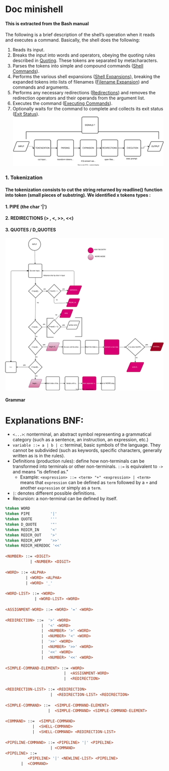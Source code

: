 # Doc minishell

#### This is extracted from the Bash manual

The following is a brief description of the shell’s operation when it reads and executes a command. Basically, the shell does the following:
1. Reads its input.
2. Breaks the input into words and operators, obeying the quoting rules described in [Quoting](https://www.gnu.org/software/bash/manual/bash.html#Quoting). These tokens are separated by metacharacters.
3. Parses the tokens into simple and compound commands ([Shell Commands](https://www.gnu.org/software/bash/manual/bash.html#Shell-Commands)).
4. Performs the various shell expansions ([Shell Expansions](https://www.gnu.org/software/bash/manual/bash.html#Shell-Expansions)), breaking the expanded tokens into lists of filenames ([Filename Expansion](https://www.gnu.org/software/bash/manual/bash.html#Filename-Expansion)) and commands and arguments.
5. Performs any necessary redirections ([Redirections](https://www.gnu.org/software/bash/manual/bash.html#Redirections)) and removes the redirection operators and their operands from the argument list.
6. Executes the command ([Executing Commands](https://www.gnu.org/software/bash/manual/bash.html#Executing-Commands)).
7. Optionally waits for the command to complete and collects its exit status ([Exit Status](https://www.gnu.org/software/bash/manual/bash.html#Exit-Status)).
![flowchart](draws/flowchart.drawio.svg)

### 1. Tokenization 
#### The tokenization consists to cut the string returned by readline() function into token (small pieces of substring). We identified x tokens types :
#### 1. PIPE (the char '|') 
#### 2. REDIRECTIONS (> , <, >>, <<) 
#### 3. QUOTES / D_QUOTES

![flowchart](draws/doc_tokenization.drawio.svg)
#### Grammar
# Explanations BNF:
- `<...>`: nonterminal, an abstract symbol representing a grammatical category (such as a sentence, an instruction, an expression, etc.)
- `variable ::= a | b | c`: terminal, basic symbols of the language. They cannot be subdivided (such as keywords, specific characters, generally written as is in the rules).
- Definitions (production rules): define how non-terminals can be transformed into terminals or other non-terminals. `::=` is equivalent to `->` and means "is defined as."
  - Example: `<expression> ::= <term> "+" <expression> | <term>` means that `expression` can be defined as `term` followed by a `+` and another `expression` or simply as a `term`.
- `|`: denotes different possible definitions.
- Recursion: a non-terminal can be defined by itself.

```yacc
%token WORD
%token PIPE         '|'
%token QUOTE        '''
%token D_QUOTE      '"'
%token REDIR_IN     '<'
%token REDIR_OUT    '>'
%token REDIR_APP    '>>'
%token REDIR_HEREDOC '<<'

<NUMBER> ::= <DIGIT>
           | <NUMBER> <DIGIT>

<WORD> ::= <ALPHA>
         | <WORD> <ALPHA>
         | <WORD> '_'

<WORD-LIST> ::= <WORD>
             | <WORD-LIST> <WORD>

<ASSIGNMENT-WORD> ::= <WORD> '=' <WORD>

<REDIRECTION> ::=  '>' <WORD>
                |  '<' <WORD>
                |  <NUMBER> '>' <WORD>
                |  <NUMBER> '<' <WORD>
                |  '>>' <WORD>
                |  <NUMBER> '>>' <WORD>
                |  '<<' <WORD>
                |  <NUMBER> '<<' <WORD>

<SIMPLE-COMMAND-ELEMENT> ::= <WORD>
                          |  <ASSIGNMENT-WORD>
                          |  <REDIRECTION>

<REDIRECTION-LIST> ::= <REDIRECTION>
                    |  <REDIRECTION-LIST> <REDIRECTION>

<SIMPLE-COMMAND> ::=  <SIMPLE-COMMAND-ELEMENT>
                   |  <SIMPLE-COMMAND> <SIMPLE-COMMAND-ELEMENT>

<COMMAND> ::=  <SIMPLE-COMMAND>
            |  <SHELL-COMMAND>
            |  <SHELL-COMMAND> <REDIRECTION-LIST>

<PIPELINE-COMMAND> ::= <PIPELINE> '|' <PIPELINE>
                    | <COMMAND>
<PIPELINE> ::=
          <PIPELINE> '|' <NEWLINE-LIST> <PIPELINE>
       |  <COMMAND>
